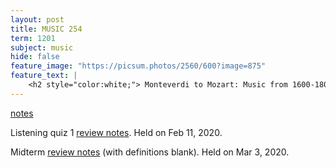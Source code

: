 ```yaml
---
layout: post
title: MUSIC 254
term: 1201
subject: music
hide: false
feature_image: "https://picsum.photos/2560/600?image=875"
feature_text: |
    <h2 style="color:white;"> Monteverdi to Mozart: Music from 1600-1800 </h2>
---
```


[notes](/md/1201/music254/)

Listening quiz 1 [review notes](/pdfs/1201/music254_q1.pdf). Held on Feb 11, 2020.

Midterm [review notes](/pdfs/1201/mus254_mid.pdf) (with definitions blank). Held on Mar 3, 2020.
